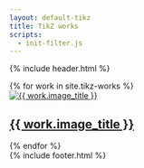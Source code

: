 ```yaml
---
layout: default-tikz
title: TikZ works
scripts:
  - init-filter.js
---
```


{% include header.html %}

<!-- テンプレート -->
<template id="card-template">
  <div class="cell" data-tags="">
    <a href="">
      <img src="" alt="" />
      <h2></h2>
    </a>
  </div>
</template>

<main>
  <div id="filter-grid" class="grid">
    {% for work in site.tikz-works %}
      <div class="cell" data-tags="{{ work.tags | join: ',' }}">
        <a href="{{ work.url }}">
          <img src="{{ site.baseurl }}/tikz-works/images/{{ work.image_src }}" alt="{{ work.image_title }}" />
          <h2>{{ work.image_title }}</h2>
        </a>
      </div>
    {% endfor %}
  </div>
</main>
{% include footer.html %}
